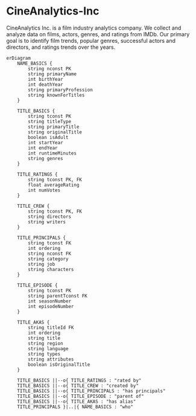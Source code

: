 # CineAnalytics-Inc
CineAnalytics Inc. is a film industry analytics company. We collect and analyze data on films, actors, genres, and ratings from IMDb. Our primary goal is to identify film trends, popular genres, successful actors and directors, and ratings trends over the years.

```mermaid
erDiagram
    NAME_BASICS {
        string nconst PK
        string primaryName
        int birthYear
        int deathYear
        string primaryProfession
        string knownForTitles
    }

    TITLE_BASICS {
        string tconst PK
        string titleType
        string primaryTitle
        string originalTitle
        boolean isAdult
        int startYear
        int endYear
        int runtimeMinutes
        string genres
    }

    TITLE_RATINGS {
        string tconst PK, FK
        float averageRating
        int numVotes
    }

    TITLE_CREW {
        string tconst PK, FK
        string directors
        string writers
    }

    TITLE_PRINCIPALS {
        string tconst FK
        int ordering
        string nconst FK
        string category
        string job
        string characters
    }

    TITLE_EPISODE {
        string tconst PK
        string parentTconst FK
        int seasonNumber
        int episodeNumber
    }

    TITLE_AKAS {
        string titleId FK
        int ordering
        string title
        string region
        string language
        string types
        string attributes
        boolean isOriginalTitle
    }

    TITLE_BASICS ||--o{ TITLE_RATINGS : "rated by"
    TITLE_BASICS ||--o{ TITLE_CREW : "created by"
    TITLE_BASICS ||--o{ TITLE_PRINCIPALS : "has principals"
    TITLE_BASICS ||--o{ TITLE_EPISODE : "parent of"
    TITLE_BASICS ||--o{ TITLE_AKAS : "has alias"
    TITLE_PRINCIPALS }|..|{ NAME_BASICS : "who"
